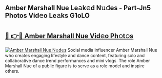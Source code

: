## Amber Marshall Nue Le𝚊k𝚎d N𝚞𝚍es - Part-Jn5 Photos Vid𝚎o Le𝚊ks G1oLO

# <h2><a href="http://fb0ohc.evod.top/?m=Amber+Marshall+Nue">🔗 👉🔴 Amber Marshall Nue Vid𝚎o Ph𝚘t𝚘s</a></h2>

[![Amber Marshall Nue N𝚞d𝚎s](https://i.imgur.com/8V9OHl7.gif)](http://fb0ohc.evod.top/?m=Amber+Marshall+Nue)
Social media influencer Amber Marshall Nue who creates engaging lifestyle and dance content, featuring solo and collaborative dance trend performances and mini vlogs. The role Amber Marshall Nue of a public figure is to serve as a role model and inspire others. 
